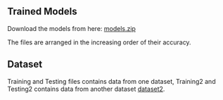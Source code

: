 ## Trained Models
Download the models from here:
[models.zip](https://github.com/therealsheero/Brain-Tumor-Detection-Experiments/releases/tag/v1.0.0)

The files are arranged in the increasing order of their accuracy.

## Dataset
Training and Testing files contains data from one dataset, Training2 and Testing2 contains data from another dataset [dataset2](https://www.kaggle.com/datasets/masoudnickparvar/brain-tumor-mri-dataset).
